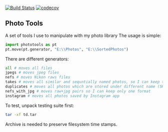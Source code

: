 [![Build Status](https://travis-ci.com/pavelkryukov/phototools.svg?branch=master)](https://travis-ci.com/pavelkryukov/phototools)
[![codecov](https://codecov.io/gh/pavelkryukov/phototools/branch/master/graph/badge.svg)](https://codecov.io/gh/pavelkryukov/phototools)

## Photo Tools

A set of tools I use to manipulate with my photo library
The usage is simple:

```python
import phototools as pt
pt.move(pt.generator, "E:\\Photos", "E:\\SortedPhotos")
```

There are different generators:

```python
all # moves all files
jpegs # moves jpeg files
nefs # moves Nikon raws files
takes # moves all similar and sequntially named photos, so I can keep the best one and remove all others
duplicates # moves all photos which are stored under different name (SHA256-based)
nefs_with_jpg # moves raw+jpg pairs so I can keep only one format
instagram # moves all photos saved by Instagram app
```

To test, unpack testing suite first:

```bash
tar -xf td.tar
```

Archive is needed to preserve filesystem time stamps.

